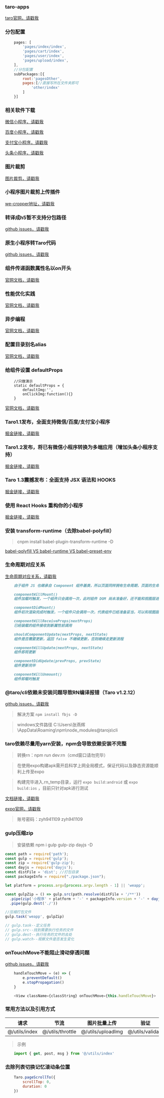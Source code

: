 ### taro-apps

[taro官网，请戳我](https://taro.aotu.io/)

### 分包配置

```javascript
    pages: [
        'pages/index/index',
        'pages/cart/index',
        'pages/user/index',
        'pages/upload/index',
    ],
    //分包配置
    subPackages:[{
        root:'pagesOther',
        pages:[//直接写所在文件夹即可
            'other/index'
        ]
    }]
```
### 相关软件下载

[微信小程序，请戳我](https://developers.weixin.qq.com/miniprogram/dev/devtools/download.html)

[百度小程序，请戳我](https://smartprogram.baidu.com/docs/develop/devtools/show_sur/)

[支付宝小程序，请戳我](https://docs.alipay.com/mini/ide/download)

[头条小程序，请戳我](https://developer.toutiao.com/docs/devtool/versionUpdate.html)

### 图片裁剪

[图片裁剪，请戳我](https://github.com/zyh9/taro-apps/blob/master/src/pages/upload/index.js)

### 小程序图片裁剪上传插件

[we-cropper地址，请戳我](https://github.com/we-plugin/we-cropper)

### 转译成h5暂不支持分包路径

[github issues，请戳我](https://github.com/NervJS/taro/issues/811)

### 原生小程序转Taro代码

[github issues，请戳我](https://github.com/NervJS/taro/issues/955)

### 组件传递函数属性名以on开头

[官网文档，请戳我](https://nervjs.github.io/taro/docs/best-practice.html#组件传递函数属性名以-on-开头)

### 性能优化实践

[官网文档，请戳我](https://nervjs.github.io/taro/docs/optimized-practice.html)

### 异步编程

[官网文档，请戳我](https://nervjs.github.io/taro/docs/async-await.html)

### 配置目录别名alias

[官网文档，请戳我](https://nervjs.github.io/taro/docs/config-detail.html#alias)

### 给组件设置 defaultProps

```
    //只做演示
    static defaultProps = {
        defaultImg:'',
        onClickImg:function(){}
    }
```

[官网文档，请戳我](https://nervjs.github.io/taro/docs/best-practice.html#给组件设置-defaultprops)

### Taro1.1发布，全面支持微信/百度/支付宝小程序

[掘金链接，请戳我](https://juejin.im/post/5be179b9f265da613d7b89ec)

### Taro1.2发布，将已有微信小程序转换为多端应用（增加头条小程序支持）

[掘金链接，请戳我](https://juejin.im/post/5c185d98f265da613c09b975)

### Taro 1.3震撼发布：全面支持 JSX 语法和 HOOKS

[掘金链接，请戳我](https://juejin.im/post/5d00f7f26fb9a07efe2db5d9)

### 使用 React Hooks 重构你的小程序

[掘金链接，请戳我](https://juejin.im/post/5d259e27e51d4510a7328144)

### 安装 transform-runtime（去除babel-polyfill）

> cnpm install babel-plugin-transform-runtime -D

[babel-polyfill VS babel-runtime VS babel-preset-env](https://juejin.im/post/5aefe0a6f265da0b9e64fa54)

### 生命周期对应关系

[生命周期对应关系，请戳我](https://nervjs.github.io/taro/docs/tutorial.html#生命周期)

```md
    由于组件 JS 也继承自 Component 组件基类，所以页面同样拥有生命周期，页面的生命周期方法如下：

    componentWillMount()
    组件加载时触发，一个组件只会调用一次，此时组件 DOM 尚未准备好，还不能和视图层进行交互

    componentDidMount()
    组件初次渲染完成时触发，一个组件只会调用一次，代表组件已经准备妥当，可以和视图层进行交互

    componentWillReceiveProps(nextProps)
    已经装载的组件接收到新属性前调用

    shouldComponentUpdate(nextProps, nextState)
    组件是否需要更新，返回 false 不继续更新，否则继续走更新流程

    componentWillUpdate(nextProps, nextState)
    组件即将更新

    componentDidUpdate(prevProps, prevState)
    组件更新完毕

    componentWillUnmount()
    组件卸载时触发
```

### @taro/cli依赖未安装问题导致RN编译报错（Taro v1.2.12）

[github issues，请戳我](https://github.com/NervJS/taro/issues/2121)

> 解决方案 `npm install fbjs -D`

> windows文件路径 C:\Users\张燕辉\AppData\Roaming\npm\node_modules\@tarojs\cli

### taro依赖尽量用yarn安装，npm会导致依赖安装不完整

> 转换rn：npm run dev:rn（cmd窗口请勿完毕）

> 在使用expo构建apk需开启科学上网全局模式，保证代码以及静态资源能顺利上传至expo

> 构建完毕进入.rn_temp目录，运行 `expo build:android` 或 `expo build:ios` ，目前只针对apk进行测试

[文档链接，请戳我](https://nervjs.github.io/taro/docs/react-native.html)

[expo官网，请戳我](https://expo.io/)

> 账号密码：zyh941109 zyh941109

### gulp压缩zip

> 安装依赖 npm i gulp gulp-zip dayjs -D

```javascript
const path = require('path');
const gulp = require('gulp');
const zip = require('gulp-zip');
const dayjs = require('dayjs');
const distFile = 'dist'; //打包目录
const packageInfo = require("./package.json");

let platform = process.argv[process.argv.length - 1] || 'weapp';

const gulpZip = () => gulp.src(path.resolve(distFile + '/**'))
  .pipe(zip('小程序' + platform + '-' + packageInfo.version + '-' + dayjs().format('YYYY-MM-DD HH-mm-ss') + '.zip'))
  .pipe(gulp.dest('./'))

//压缩打包文件
gulp.task('weapp', gulpZip)

// gulp.task--定义任务
// gulp.src--找到需要执行任务的文件
// gulp.dest--执行任务的文件的去处
// gulp.watch--观察文件是否发生变化
```

### onTouchMove不能阻止滑动穿透问题

[github issues，请戳我](https://github.com/NervJS/taro/issues/3980)

```javascript
    handleTouchMove = (e) => {
        e.preventDefault()
        e.stopPropagation()
    }

    <View className={classString} onTouchMove={this.handleTouchMove}>
```

### 常用方法以及引用方式

| 请求          | 节流             | 图片批量上传      | 验证             |
| ------------- | ---------------- | ----------------- | ---------------- |
| @/utils/index | @/utils/throttle | @/utils/uploadImg | @/utils/validate |

> 示例

```javascript
    import { get, post, msg } from '@/utils/index'
```

### 去除列表切换记忆滚动条位置

```javascript
    Taro.pageScrollTo({
        scrollTop: 0,
        duration: 0
    })
```
